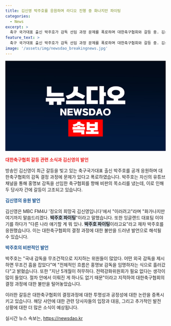 ```yaml
---
title: 김신영 박주호를 응원하며 라디오 진행 중 화나지만 파이팅
categories:
  - News
excerpt: >
  축구 국가대표 출신 박주호가 감독 선임 과정 문제를 폭로하며 대한축구협회와 갈등 중. 김신영은 라디오에서 박주호를 공개 응원하며 논란에 힘을 실었고, 유튜브 채널을 통해 홍명보 감독 선임 과정을 비판한 박주호는 갈등을 고조시키고 있다. 외국 감독 지지하는 위원들과의 갈등과 전체적인 흐름에 대한 불만을 밝히며 현재까지의 5개월이 무의미하다고 지적하고 있다. (150자)
feature_text: >
  축구 국가대표 출신 박주호가 감독 선임 과정 문제를 폭로하며 대한축구협회와 갈등 중. 김신영은 라디오에서 박주호를 공개 응원하며 논란에 힘을 실었고, 유튜브 채널을 통해 홍명보 감독 선임 과정을 비판한 박주호는 갈등을 고조시키고 있다. 외국 감독 지지하는 위원들과의 갈등과 전체적인 흐름에 대한 불만을 밝히며 현재까지의 5개월이 무의미하다고 지적하고 있다. (150자)
image: '/assets/img/newsdao_breakingnews.jpg'
---
```


<p><img src="/assets/img/newsdao_breakingnews.jpg" alt="pcversion 속보" /></p>

<p><b><span style="color: #ee2323;">대한축구협회 갈등 관련 소식과 김신영의 발언</span></b></p>

<p>방송인 김신영이 최근 갈등을 빚고 있는 축구국가대표 출신 박주호를 공개 응원하며 대한축구협회의 감독 결정 과정에 문제가 있다고 폭로하였습니다. 박주호는 자신의 유튜브 채널을 통해 홍명보 감독을 선임한 축구협회를 향해 비판의 목소리를 냈는데, 이로 인해 두 당사자 간에 갈등이 고조되고 있습니다.</p>

<p><b><span style="color: #1a5490;">김신영의 응원 발언</span></b></p>

<p>김신영은 MBC FM4U '정오의 희망곡 김신영입니다'에서 "이러려고"라며 "화가나지만 여기까지 말씀드리겠다. <b><span style="background-color: #21538527;">박주호 파이팅</span></b>"이라고 말했습니다. 또한 잉글랜드 대표팀 이야기를 하다가 "다른 나라 얘기할 계 뭐 있나. <b><span style="background-color: #21538527;">박주호 파이팅</span></b>이라고요"라고 재차 박주호를 응원했습니다. 이는 대한축구협회의 결정 과정에 대한 불만을 드러낸 발언으로 해석될 수 있습니다.</p>

<p><b><span style="color: #1a5490;">박주호의 비판적인 발언</span></b></p>

<p>박주호는 "국내 감독을 무조건적으로 지지하는 위원들이 많았다. 어떤 외국 감독을 제시하면 무조건 흠을 잡았다"며 "전체적인 흐름은 홍명보 감독을 임명하자는 식으로 흘러갔다"고 밝혔습니다. 또한 "지난 5개월이 허무하다. 전력강화위원회가 필요 없다는 생각이 많이 들었다. 절차 안에서 이뤄진 게 하나도 없기 때문"이라고 지적하여 대한축구협회의 결정 과정에 대한 불만을 털어놓았습니다.</p>

<p>이러한 갈등은 대한축구협회의 결정과정에 대한 투명성과 공정성에 대한 논란을 증폭시키고 있습니다. 해당 사안에 대한 관련 당사자들의 입장과 대응, 그리고 추가적인 발전 상황에 대한 더 많은 소식이 예상됩니다.</p>
실시간 뉴스 속보는, <a href="https://newsdao.kr" rel="dofollow">https://newsdao.kr</a>


